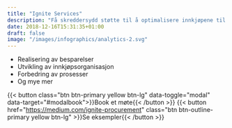 ```yaml
---
title: "Ignite Services"
description: "Få skreddersydd støtte til å optimalisere innkjøpene til din virksomhet fra våre erfarne konsulenter​"
date: 2018-12-16T15:31:35+01:00
draft: false
image: "/images/infographics/analytics-2.svg"
---
```


+ <i class="fas fa-hand-holding-usd" style="color: #ebaf41;"></i>Realisering av besparelser​
+ <i class="fas fa-sitemap" style=" color: #ebaf41;"></i>Utvikling av innkjøpsorganisasjon​
+ <i class="fas fa-chart-line" style="color: #ebaf41;"></i>Forbedring av prosesser​
+ <i class="fas fa-list-alt" style="color: #ebaf41;"></i>Og mye mer

{{< button class="btn btn-primary yellow btn-lg" data-toggle="modal" data-target="#modalbook">}}Book et møte{{< /button >}}
{{< button href="https://medium.com/ignite-procurement" class="btn btn-outline-primary yellow btn-lg" >}}Se eksempler{{< /button >}}